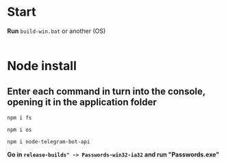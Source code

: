 # Start
**Run** ``build-win.bat`` or another (OS)
<br>
<br>
# Node install
## Enter each command in turn into the console, opening it in the application folder
```
npm i fs

npm i os 

npm i node-telegram-bot-api 
```

**Go in ``release-builds" -> Passwords-win32-ia32`` and run "Passwords.exe"**